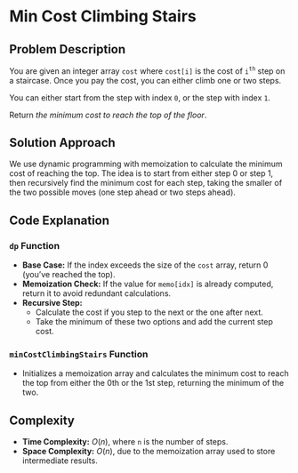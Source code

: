 # Min Cost Climbing Stairs

## Problem Description

You are given an integer array `cost` where `cost[i]` is the cost of `i`<sup>`th`</sup> step on a staircase. Once you pay the cost, you can either climb one or two steps.

You can either start from the step with index `0`, or the step with index `1`.

Return *the minimum cost to reach the top of the floor*.

## Solution Approach

We use dynamic programming with memoization to calculate the minimum cost of reaching the top. The idea is to start from either step 0 or step 1, then recursively find the minimum cost for each step, taking the smaller of the two possible moves (one step ahead or two steps ahead).

## Code Explanation

### `dp` Function

- **Base Case:** If the index exceeds the size of the `cost` array, return 0 (you’ve reached the top).
- **Memoization Check:** If the value for `memo[idx]` is already computed, return it to avoid redundant calculations.
- **Recursive Step:** 
    - Calculate the cost if you step to the next or the one after next.
    - Take the minimum of these two options and add the current step cost.

### `minCostClimbingStairs` Function

- Initializes a memoization array and calculates the minimum cost to reach the top from either the 0th or the 1st step, returning the minimum of the two.

## Complexity

- **Time Complexity:** $O(n)$, where `n` is the number of steps.
- **Space Complexity:** $O(n)$, due to the memoization array used to store intermediate results.
